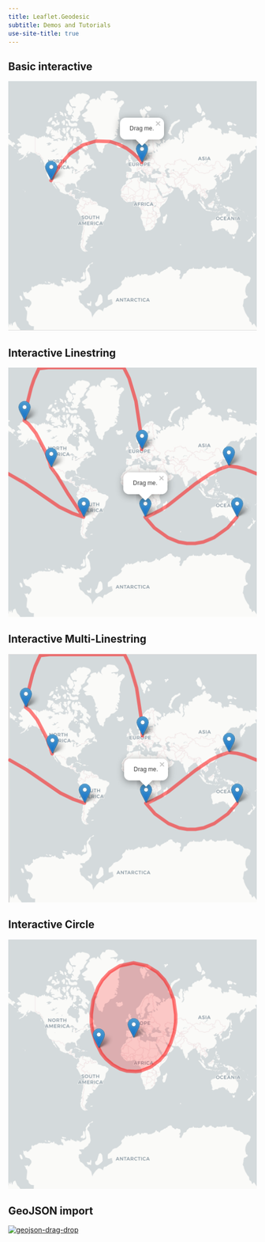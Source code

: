 ```yaml
---
title: Leaflet.Geodesic
subtitle: Demos and Tutorials
use-site-title: true
---
```


## Basic interactive

[![basic-interactive](img/basic-interactive.png)](basic-interactive.html)

## Interactive Linestring

[![complex-interactive](img/complex-interactive.png)](complex-interactive.html)

## Interactive Multi-Linestring

[![multiline-interactive](img/multiline-interactive.png)](multiline-interactive.html)

## Interactive Circle

[![circle-interactive](img/circle-interactive.png)](circle-interactive.html)

## GeoJSON import

[![geojson-drag-drop](img/geojson-drag-drop.png)](geojson-drag-drop.html)
